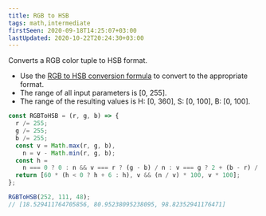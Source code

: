 ```yaml
---
title: RGB to HSB
tags: math,intermediate
firstSeen: 2020-09-18T14:25:07+03:00
lastUpdated: 2020-10-22T20:24:30+03:00
---
```


Converts a RGB color tuple to HSB format.

- Use the [RGB to HSB conversion formula](https://en.wikipedia.org/wiki/HSL_and_HSV#From_RGB) to convert to the appropriate format.
- The range of all input parameters is [0, 255].
- The range of the resulting values is H: [0, 360], S: [0, 100], B: [0, 100].

```js
const RGBToHSB = (r, g, b) => {
  r /= 255;
  g /= 255;
  b /= 255;
  const v = Math.max(r, g, b),
    n = v - Math.min(r, g, b);
  const h =
    n === 0 ? 0 : n && v === r ? (g - b) / n : v === g ? 2 + (b - r) / n : 4 + (r - g) / n;
  return [60 * (h < 0 ? h + 6 : h), v && (n / v) * 100, v * 100];
};
```

```js
RGBToHSB(252, 111, 48);
// [18.529411764705856, 80.95238095238095, 98.82352941176471]
```
